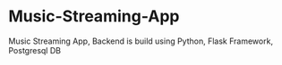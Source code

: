 # Music-Streaming-App
Music Streaming App, Backend is build using Python, Flask Framework, Postgresql DB
